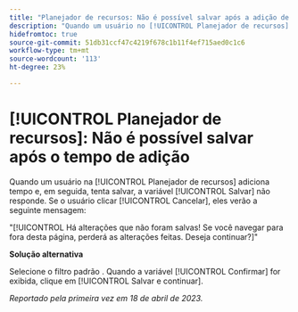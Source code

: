 ```yaml
---
title: "Planejador de recursos: Não é possível salvar após a adição de tempo"
description: "Quando um usuário no [!UICONTROL Planejador de recursos] adiciona tempo e, em seguida, tenta salvar, a variável [!UICONTROL Salvar] não responde. Se o usuário clicar [!UICONTROL Cancelar], eles verão uma mensagem sobre alterações não salvas."
hidefromtoc: true
source-git-commit: 51db31ccf47c4219f678c1b11f4ef715aed0c1c6
workflow-type: tm+mt
source-wordcount: '113'
ht-degree: 23%

---
```



# [!UICONTROL Planejador de recursos]: Não é possível salvar após o tempo de adição

Quando um usuário na [!UICONTROL Planejador de recursos] adiciona tempo e, em seguida, tenta salvar, a variável [!UICONTROL Salvar] não responde. Se o usuário clicar [!UICONTROL Cancelar], eles verão a seguinte mensagem:

&quot;[!UICONTROL Há alterações que não foram salvas! Se você navegar para fora desta página, perderá as alterações feitas. Deseja continuar?]&quot;

**Solução alternativa**

Selecione o filtro padrão . Quando a variável [!UICONTROL Confirmar] for exibida, clique em [!UICONTROL Salvar e continuar].

_Reportado pela primeira vez em 18 de abril de 2023._

